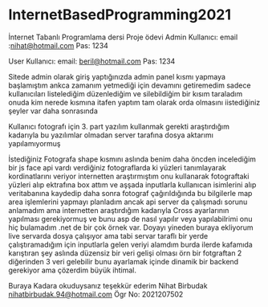 # InternetBasedProgramming2021
İnternet Tabanlı Programlama dersi Proje ödevi
Admin Kullanıcı:
email :nihat@hotmail.com
Pas: 1234

User Kullanıcı:
email: beril@hotmail.com
Pas: 1234

Sitede admin olarak giriş yaptığınızda admin panel kısmı yapmaya başlamıştım ankca zamanım yetmediği 
için devamını getiremedim sadece kullanıcıları listelediğim düzenlediğim ve silebildiğim bir kısım taraladım 
onuda kim nerede kısmına itafen yaptım tam olarak orda olmasını iistediğiniz şeyler var daha sonrasında 

Kullanıcı fotografı için 3. part yazılım kullanmak gerekti araştırdığım kadarıyla bu yazılımlar olmadan 
server tarafına dosya aktarımı yapılamıyormuş

İstediğiniz Fotografa shape kısmını aslında benim daha öncden incelediğim bir js face api vardı 
verdiğiniz fotograflarda ki yüzleri tanımlayarak kordinatlarını veriyor internetten araştırmıştım
onu kullanarak fotograftaki yüzleri alıp ektrafına box attım ve aşşada inputlarla kullanıcan isimlerini alıp
veritabanına kaydedip daha sonra fotograf çağırıldığında bu bilgilerle map area işlemlerini yapmayı planladım ancak
api server da çalışmadı sorunu anlamadım ama internetten araştırdığım kadarıyla Cross ayarlarının yapılması gerekiyormuş
ve bunu asp de nasıl yapılır veya yapılabilrimi onu hiç bulamadım .net de bir çok örnek var. Doyayı yineden buraya ekliyorum 
live servarda dosya çalışıyor ama tabi servar taraflı bir yerde çalıştıramadığım için inputlarla gelen veriyi alamdım
burda ilerde kafamıda karıştıran şey aslında düzensiz bir veri gelişi olması örn bir fotgraftan 2 diğerinden 3 veri
gelebilir bunu ayarlamak içinde dinamik bir backend gerekiyor ama çözerdim büyük ihtimal.

Buraya Kadara okuduysanız teşekkür ederim
Nihat Birbudak
nihatbirbudak.94@hotmail.com
Ögr No: 2021207502
